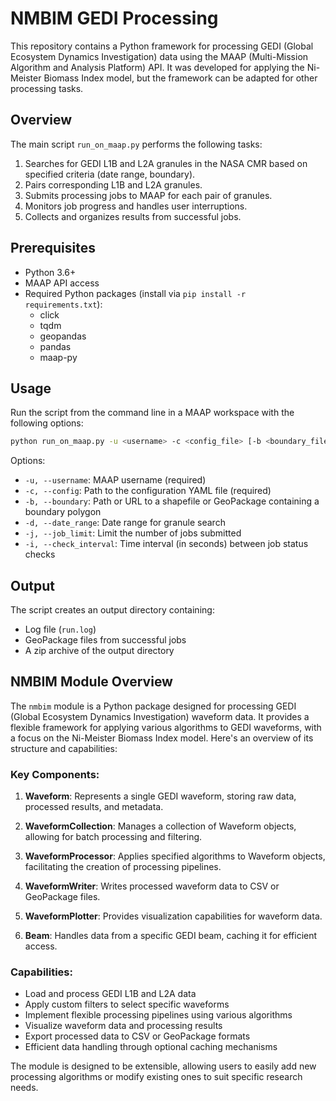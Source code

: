 # NMBIM GEDI Processing

This repository contains a Python framework for processing GEDI (Global Ecosystem Dynamics Investigation) data using the MAAP (Multi-Mission Algorithm and Analysis Platform) API. It was developed for applying the Ni-Meister Biomass Index model, but the framework can be adapted for other processing tasks.

## Overview

The main script `run_on_maap.py` performs the following tasks:

1. Searches for GEDI L1B and L2A granules in the NASA CMR based on specified criteria (date range, boundary).
2. Pairs corresponding L1B and L2A granules.
3. Submits processing jobs to MAAP for each pair of granules.
4. Monitors job progress and handles user interruptions.
5. Collects and organizes results from successful jobs.

## Prerequisites

- Python 3.6+
- MAAP API access
- Required Python packages (install via `pip install -r requirements.txt`):
  - click
  - tqdm
  - geopandas
  - pandas
  - maap-py

## Usage

Run the script from the command line in a MAAP workspace with the following options:

```bash
python run_on_maap.py -u <username> -c <config_file> [-b <boundary_file>] [-d <date_range>] [-j <job_limit>] [-i <check_interval>]
```

Options:
- `-u, --username`: MAAP username (required)
- `-c, --config`: Path to the configuration YAML file (required)
- `-b, --boundary`: Path or URL to a shapefile or GeoPackage containing a boundary polygon
- `-d, --date_range`: Date range for granule search
- `-j, --job_limit`: Limit the number of jobs submitted
- `-i, --check_interval`: Time interval (in seconds) between job status checks 

## Output

The script creates an output directory containing:
- Log file (`run.log`)
- GeoPackage files from successful jobs
- A zip archive of the output directory

## NMBIM Module Overview

The `nmbim` module is a Python package designed for processing GEDI (Global Ecosystem Dynamics Investigation) waveform data. It provides a flexible framework for applying various algorithms to GEDI waveforms, with a focus on the Ni-Meister Biomass Index model. Here's an overview of its structure and capabilities:

### Key Components:

1. **Waveform**: Represents a single GEDI waveform, storing raw data, processed results, and metadata.

2. **WaveformCollection**: Manages a collection of Waveform objects, allowing for batch processing and filtering.

3. **WaveformProcessor**: Applies specified algorithms to Waveform objects, facilitating the creation of processing pipelines.

4. **WaveformWriter**: Writes processed waveform data to CSV or GeoPackage files.

5. **WaveformPlotter**: Provides visualization capabilities for waveform data.

6. **Beam**: Handles data from a specific GEDI beam, caching it for efficient access.

### Capabilities:

- Load and process GEDI L1B and L2A data
- Apply custom filters to select specific waveforms
- Implement flexible processing pipelines using various algorithms
- Visualize waveform data and processing results
- Export processed data to CSV or GeoPackage formats
- Efficient data handling through optional caching mechanisms

The module is designed to be extensible, allowing users to easily add new processing algorithms or modify existing ones to suit specific research needs.
